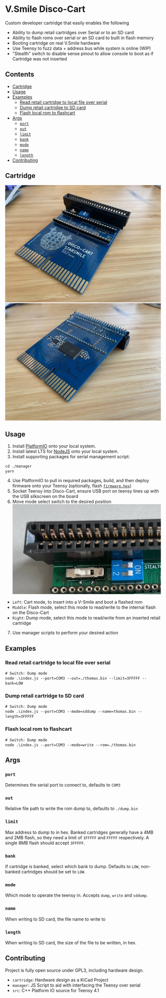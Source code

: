 # V.Smile Disco-Cart
Custom developer cartridge that easily enables the following
- Ability to dump retail cartridges over Serial or to an SD card
- Ability to flash roms over serial or an SD card to built in flash memory
- Booting cartridge on real V.Smile hardware
- Use Teensy to fuzz data + address bus while system is online (WIP)
- "Stealth" switch to disable sense pinout to allow console to boot as if Cartridge was not inserted

## Contents

- [Cartridge](#cartridge)
- [Usage](#usage)
- [Examples](#examples)
    + [Read retail cartridge to local file over serial](#read-retail-cartridge-to-local-file-over-serial)
    + [Dump retail cartridge to SD card](#dump-retail-cartridge-to-sd-card)
    + [Flash local rom to flashcart](#flash-local-rom-to-flashcart)
- [Args](#args)
    + [`port`](#-port-)
    + [`out`](#-out-)
    + [`limit`](#-limit-)
    + [`bank`](#-bank-)
    + [`mode`](#-mode-)
    + [`name`](#-name-)
    + [`length`](#-length-)
- [Contributing](#contributing)

## Cartridge

![Disco-Cart Front](images/front.jpg)
![Disco-Cart Back](images/back.jpg)

## Usage

1. Install [PlatformIO](https://platformio.org/) onto your local system.
2. Install latest LTS for [NodeJS](https://nodejs.org/en/) onto your local system.
3. Install supporting packages for serial management script: 
```shell
cd ./manager
yarn
```
4. Use PlatformIO to pull in required packages, build, and then deploy firmware onto your Teensy (optionally, flash [`firmware.hex`](https://github.com/DiscoStarslayer/vsmile-dumper/releases/download/v0.1/firmware.hex))
5. Socket Teensy into Disco-Cart, ensure USB port on teensy lines up with the USB silkscreen on the board
6. Move mode select switch to the desired position
![Mode Select Switch](images/mode-switch.jpg)
- `Left`: Cart mode, to insert into a V-Smile and boot a flashed rom
- `Middle`: Flash mode, select this mode to read/write to the internal flash on the Disco-Cart
- `Right`: Dump mode, select this mode to read/write from an inserted retail cartridge
7. Use manager scripts to perform your desired action

## Examples

### Read retail cartridge to local file over serial

```shell
# Switch: Dump mode
node .\index.js --port=COM3 --out=./thomas.bin --limit=3FFFFF --bank=LOW
```

### Dump retail cartridge to SD card

```shell
# Switch: Dump mode
node .\index.js --port=COM3 --mode=sddump --name=thomas.bin --length=3FFFFF
```

### Flash local rom to flashcart

```shell
# Switch: Dump mode
node .\index.js --port=COM3 --mode=write --rom=./thomas.bin
```

## Args

### `port`

Determines the serial port to connect to, defaults to `COM3`


### `out`

Relative file path to write the rom dump to, defaults to `./dump.bin`

### `limit`

Max address to dump to in hex. Banked cartridges generally have a 4MB and 2MB flash, so they need a limit of `1FFFFF` and `FFFFF` respectively. A single 8MB flash should accept `3FFFFF`.

### `bank`

If cartridge is banked, select which bank to dump. Defaults to `LOW`, non-banked cartridges should be set to `LOW`.

### `mode`

Which mode to operate the teensy in. Accepts `dump`, `write` and `sddump`.

### `name`

When writing to SD card, the file name to write to

### `length`

When writing to SD card, the size of the file to be written, in hex.

## Contributing

Project is fully open source under GPL3, including hardware design.
- `cartridge`: Hardware design as a KiCad Project
- `manager`: JS Script to aid with interfacing the Teensy over serial
- `src`: C++ Platform IO source for Teensy 4.1
